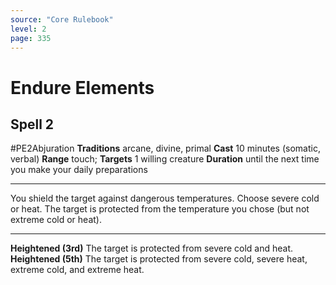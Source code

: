 ```yaml
---
source: "Core Rulebook"
level: 2
page: 335
---
```


# Endure Elements
## Spell 2
#PE2Abjuration 
**Traditions** arcane, divine, primal
**Cast** 10 minutes (somatic, verbal)
**Range** touch; **Targets** 1 willing creature
**Duration** until the next time you make your daily preparations

-----
You shield the target against dangerous temperatures. Choose severe cold or heat. The target is protected from the temperature you chose (but not extreme cold or heat). 

---
**Heightened (3rd)** The target is protected from severe cold and heat. 
**Heightened (5th)** The target is protected from severe cold, severe heat, extreme cold, and extreme heat.